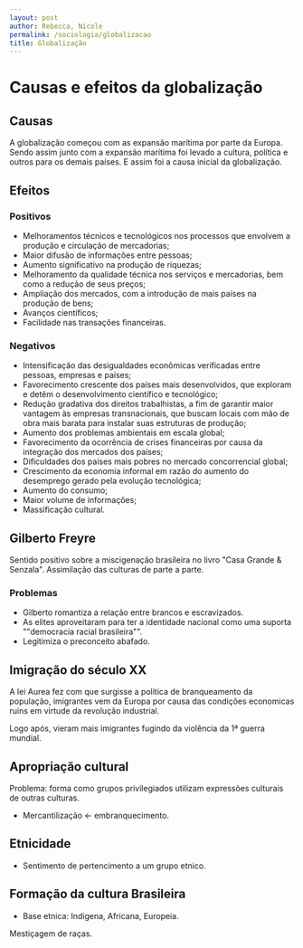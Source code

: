 ```yaml
---
layout: post
author: Rebecca, Nicole
permalink: /sociologia/globalizacao
title: Globalização
---
```

# Causas e efeitos da globalização
## Causas 
A globalização começou com as expansão marítima por parte da Europa. Sendo assim junto com a expansão marítima foi levado a cultura, política e outros para os demais países. E assim foi a causa inicial da globalização.

## Efeitos
### Positivos
- Melhoramentos técnicos e tecnológicos nos processos que envolvem a produção e circulação de mercadorias;
- Maior difusão de informações entre pessoas;
- Aumento significativo na produção de riquezas;
- Melhoramento da qualidade técnica nos serviços e mercadorias, bem como a redução de seus preços;
- Ampliação dos mercados, com a introdução de mais países na produção de bens;
- Avanços científicos;
- Facilidade nas transações financeiras.

### Negativos
- Intensificação das desigualdades econômicas verificadas entre pessoas, empresas e países;
- Favorecimento crescente dos países mais desenvolvidos, que exploram e detêm o desenvolvimento científico e tecnológico;
- Redução gradativa dos direitos trabalhistas, a fim de garantir maior vantagem às empresas transnacionais, que buscam locais com mão de obra mais barata para instalar suas estruturas de produção;
- Aumento dos problemas ambientais em escala global;
- Favorecimento da ocorrência de crises financeiras por causa da integração dos mercados dos países;
- Dificuldades dos países mais pobres no mercado concorrencial global;
- Crescimento da economia informal em razão do aumento do desemprego gerado pela evolução tecnológica;
- Aumento do consumo;
- Maior volume de informações;
- Massificação cultural.

## Gilberto Freyre
Sentido positivo sobre a miscigenação brasileira no livro "Casa Grande & Senzala". Assimilação das culturas de parte a parte.

### Problemas
- Gilberto romantiza a relação entre brancos e escravizados.
- As elites aproveitaram para ter a identidade nacional como uma suporta ""democracia racial brasileira"".
- Legitimiza o preconceito abafado.

## Imigração do século XX
A lei Aurea fez com que surgisse a politica de branqueamento da população, imigrantes vem da Europa por causa das condições economicas ruins em virtude da revolução industrial.

Logo após, vieram mais imigrantes fugindo da violência da 1ª guerra mundial.

## Apropriação cultural
Problema: forma como grupos privilegiados utilizam expressões culturais de outras culturas.

- Mercantilização $\leftarrow$ embranquecimento.

## Etnicidade
- Sentimento de pertencimento a um grupo etnico.

## Formação da cultura Brasileira
- Base etnica: Indigena, Africana, Europeia.

Mestiçagem de raças.

